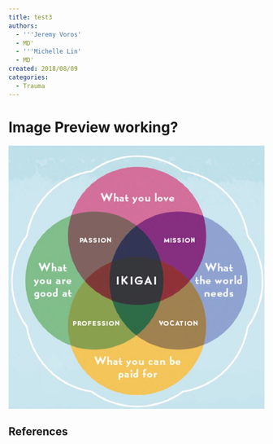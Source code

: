 ```yaml
---
title: test3
authors:
  - '''Jeremy Voros'
  - MD'
  - '''Michelle Lin'
  - MD'
created: 2018/08/09
categories:
  - Trauma
---
```

# Image Preview working?

![ikigai](/media/ikigai.jpg)

## References
